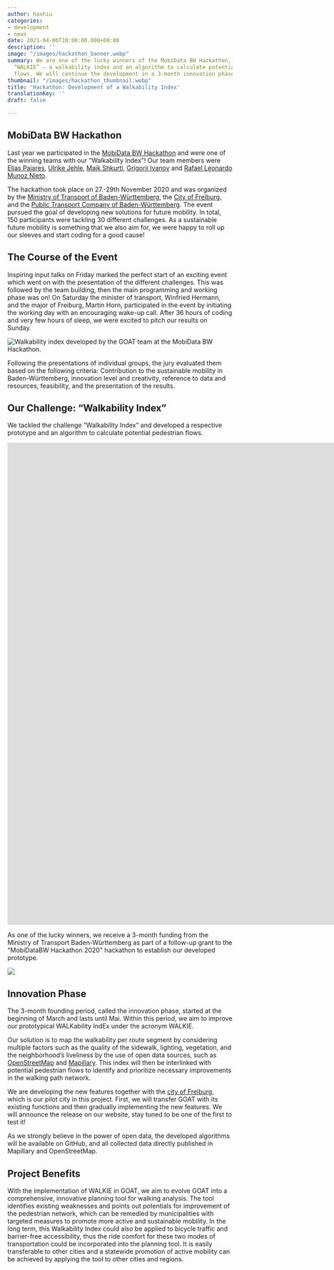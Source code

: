 ```yaml
---
author: haxhiu
categories:
- development
- news
date: 2021-04-06T10:00:00.000+00:00
description: ''
image: "/images/hackathon_banner.webp"
summary: We are one of the lucky winners of the MobiData BW Hackathon, where we developed
  “WALKIE” – a walkability index and an algorithm to calculate potential pedestrian
  flows. We will continue the development in a 3-month innovation phase.
thumbnail: "/images/hackathon_thumbnail.webp"
title: 'Hackathon: Development of a Walkability Index'
translationKey: ''
draft: false

---
```

## MobiData BW Hackathon

Last year we participated in the [MobiData BW Hackathon](https://vm.baden-wuerttemberg.de/de/politik-zukunft/zukunftskonzepte/mobidata-bw-hackathon "MobiData BW Hackathon") and were one of the winning teams with our “Walkability Index”! Our team members were [Elias Pajares](https://www.linkedin.com/in/eliaspajares/), [Ulrike Jehle](https://www.linkedin.com/in/ulrike-jehle/), [Majk Shkurti](https://www.linkedin.com/in/majkshkurti/), [Grigorii Ivanov](https://www.linkedin.com/in/grigorii-ivanov-5a218796/) and [Rafael Leonardo Munoz Nieto](https://www.linkedin.com/in/rlmunoz/).

The hackathon took place on 27.-29th November 2020 and was organized by the [Ministry of Transport of Baden-Württemberg](https://vm.baden-wuerttemberg.de/en/home/), the [City of Freiburg](https://www.freiburg.de/pb/,Lde/205243.html), and the [Public Transport Company of Baden-Württemberg](https://www.nvbw.de/). The event pursued the goal of developing new solutions for future mobility. In total, 150 participants were tackling 30 different challenges. As a sustainable future mobility is something that we also aim for, we were happy to roll up our sleeves and start coding for a good cause!

## The Course of the Event

Inspiring input talks on Friday marked the perfect start of an exciting event which went on with the presentation of the different challenges. This was followed by the team building, then the main programming and working phase was on! On Saturday the minister of transport, Winfried Hermann, and the major of Freiburg, Martin Horn, participated in the event by initiating the working day with an encouraging wake-up call. After 36 hours of coding and very few hours of sleep, we were excited to pitch our results on Sunday.

![Walkability index developed by the GOAT team at the MobiData BW Hackathon.](/images/hackathon_team.png "GOAT-Team Hackathon")

Following the presentations of individual groups, the jury evaluated them based on the following criteria: Contribution to the sustainable mobility in Baden-Württemberg, innovation level and creativity, reference to data and resources, feasibility, and the presentation of the results.

## Our Challenge: “Walkability Index”

We tackled the challenge “Walkability Index” and developed a respective prototype and an algorithm to calculate potential pedestrian flows.

<iframe class="embed-responsive-item" src="https://player.vimeo.com/video/485063701" frameborder="0" webkitallowfullscreen mozallowfullscreen allowfullscreen data-uk-responsive width="1920" height="1080"></iframe>

As one of the lucky winners, we receive a 3-month funding from the Ministry of Transport Baden-Württemberg as part of a follow-up grant to the "MobiDataBW Hackathon 2020" hackathon to establish our developed prototype.

![](/images/hackathon.jpg)

## Innovation Phase

The 3-month founding period, called the innovation phase, started at the beginning of March and lasts until Mai. Within this period, we aim to improve our prototypical WALKability IndEx under the acronym WALKIE.

Our solution is to map the walkability per route segment by considering multiple factors such as the quality of the sidewalk, lighting, vegetation, and the neighborhood’s liveliness by the use of open data sources, such as [OpenStreetMap](https://www.openstreetmap.de/ "OpenStreetMap") and [Mapillary](https://www.mapillary.com/ "Mapillary"). This index will then be interlinked with potential pedestrian flows to identify and prioritize necessary improvements in the walking path network.

We are developing the new features together with the [city of Freiburg](https://digital.freiburg.de/ "Freiburg digital"), which is our pilot city in this project. First, we will transfer GOAT with its existing functions and then gradually implementing the new features. We will announce the release on our website, stay tuned to be one of the first to test it!

As we strongly believe in the power of open data, the developed algorithms will be available on GitHub, and all collected data directly published in Mapillary and OpenStreetMap.

## Project Benefits

With the implementation of WALKIE in GOAT, we aim to evolve GOAT into a comprehensive, innovative planning tool for walking analysis. The tool identifies existing weaknesses and points out potentials for improvement of the pedestrian network, which can be remedied by municipalities with targeted measures to promote more active and sustainable mobility. In the long term, this Walkability Index could also be applied to bicycle traffic and barrier-free accessibility, thus the ride comfort for these two modes of transportation could be incorporated into the planning tool. It is easily transferable to other cities and a statewide promotion of active mobility can be achieved by applying the tool to other cities and regions.